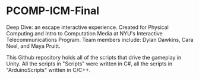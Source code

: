 # PCOMP-ICM-Final
Deep Dive: an escape interactive experience.  Created for Physical Computing and Intro to Computation Media at NYU's Interactive Telecommunications Program.  Team members include: Dylan Dawkins, Cara Neel, and Maya Pruitt.

This Github repository holds all of the scripts that drive the gameplay in Unity. All the scripts in "Scripts" were written in C#, all the scripts in "ArduinoScripts" written in C/C++.
